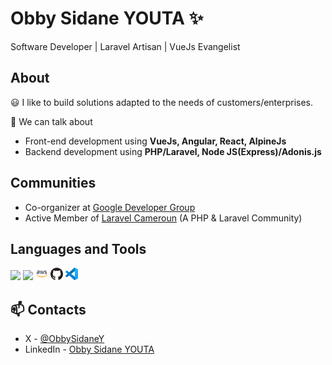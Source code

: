 # Obby Sidane YOUTA ✨

Software Developer | Laravel Artisan | VueJs Evangelist


## About

😃 I like to build solutions adapted to the needs of customers/enterprises.

💬 We can talk about

- Front-end development using **VueJs, Angular, React, AlpineJs**
- Backend development using **PHP/Laravel, Node JS(Express)/Adonis.js**


## Communities

- Co-organizer at [Google Developer Group](https://devfest.gdgdouala.com/)
- Active Member of [Laravel Cameroun](https://laravel.cm) (A PHP & Laravel Community)


## Languages and Tools

<code><img height="20" src="https://laravel.com/img/logomark.min.svg"></code>
<code><img height="20" src="https://vuejs.org/images/logo.png"></code>
<code><img height="20" src="https://raw.githubusercontent.com/github/explore/fbceb94436312b6dacde68d122a5b9c7d11f9524/topics/aws/aws.png"></code>
<code><img height="20" src="https://raw.githubusercontent.com/github/explore/89bdd9644f44d1b12180fd512b95574fe4c54617/topics/github-api/github-api.png"></code>
<code><img height="20" src="https://raw.githubusercontent.com/github/explore/80688e429a7d4ef2fca1e82350fe8e3517d3494d/topics/visual-studio-code/visual-studio-code.png"></code>


## 📫 Contacts

- X - [@ObbySidaneY](https://x.com/ObbySidaneY)
- LinkedIn - [Obby Sidane YOUTA](https://www.linkedin.com/in/youta-obby-sidane/)
